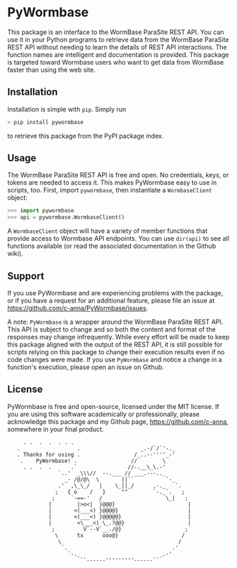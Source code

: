 # PyWormbase
This package is an interface to the WormBase ParaSite REST API. You can use it in your Python programs to retrieve data from the WormBase ParaSite REST API without needing to learn the details of REST API interactions. The function names are intelligent and documentation is provided. This package is targeted toward Wormbase users who want to get data from WormBase faster than using the web site.

## Installation
Installation is simple with `pip`. Simply run

```Python
> pip install pywormbase
```

to retrieve this package from the PyPI package index.

## Usage
The WormBase ParaSite REST API is free and open. No credentials, keys, or tokens are needed to access it. This makes PyWormbase easy to use in scripts, too. First, import `pywormbase`, then instantiate a `WormbaseClient` object:

```Python
>>> import pywormbase
>>> api = pywormbase.WormbaseClient()
```

A `WormbaseClient` object will have a variety of member functions that provide access to Wormbase API endpoints. You can use `dir(api)` to see all functions available (or read the associated documentation in the Github wiki).

## Support
If you use PyWormbase and are experiencing problems with the package, or if you have a request for an additional feature, please file an issue at https://github.com/c-anna/PyWormbase/issues.

A note: `PyWormbase` is a wrapper around the WormBase ParaSite REST API. This API is subject to change and so both the content and format of the responses may change infrequently. While every effort will be made to keep this package aligned with the output of the REST API, it is still possible for scripts relying on this package to change their execution results even if no code changes were made. If you use `PyWormbase` and notice a change in a function's execution, please open an issue on Github.

## License
PyWormbase is free and open-source, licensed under the MIT license. If you are using this software academically or professionally, please acknowledge this package and my Github page, https://github.com/c-anna, somewhere in your final product. 

```
     . .  .  .  . . .
   .                  .                   _.-/`/`'-._
   . Thanks for using .                 /_..--''''_-'
    .    PyWormbase! .                 //        \
     . .  .  .      .`                //-.__\_\.-'
                `..'  _\\\//  --.___ // ___.---.._
                  _- /@/@\  \       ||``          `-_
                .'  ,\_\_/   |    \_||_/      ,-._   `.
               ;   { o    /   }     ""        `-._`.   ;
              ;     `-==-'   /                    \_|   ;
             |        |>o<|  }@@@}                       |
             |       <(___<) }@@@@}                      |
             |       <(___<) }@@@@@}                     |
             |        <\___<) \_.?@@}                    |
              ;         V`--V`__./@}                    ;
               \      tx      ooo@}                    /
                \                                     /
                 `.                                 .'
                   `-._                         _.-'
                       ``------'''''''''------``
```

